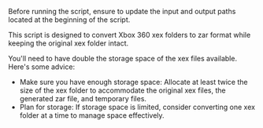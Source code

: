 Before running the script, ensure to update the input and output paths located at the beginning of the script.

This script is designed to convert Xbox 360 xex folders to zar format while keeping the original xex folder intact.

You'll need to have double the storage space of the xex files available. Here's some advice:

- Make sure you have enough storage space: Allocate at least twice the size of the xex folder to accommodate the original xex files, the generated zar file, and temporary files.
- Plan for storage: If storage space is limited, consider converting one xex folder at a time to manage space effectively.

